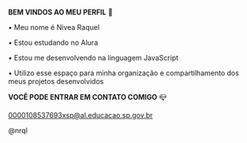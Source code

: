 **BEM VINDOS AO MEU PERFIL** 🩷

• Meu nome é Nivea Raquel

• Estou estudando no Alura 

• Estou me desenvolvendo na linguagem JavaScript 

• Utilizo esse espaço para minha organização e compartilhamento dos meus projetos desenvolvidos

**VOCÊ PODE ENTRAR EM CONTATO COMIGO** 📪

0000108537693xsp@al.educacao.sp.gov.br

@nrql
